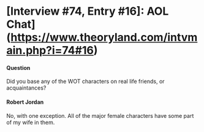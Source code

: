 # [Interview #74, Entry #16]: AOL Chat](https://www.theoryland.com/intvmain.php?i=74#16)

#### Question

Did you base any of the WOT characters on real life friends, or acquaintances?

#### Robert Jordan

No, with one exception. All of the major female characters have some part of my wife in them.

